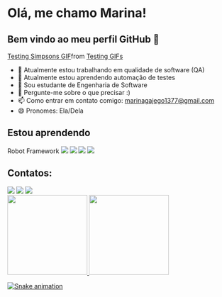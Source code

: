# Olá, me chamo Marina! 
## Bem vindo ao meu perfil GitHub 👋

<div class="tenor-gif-embed" data-postid="11833273" data-share-method="host" data-aspect-ratio="1.33333" data-width="100%"><a href="https://tenor.com/view/testing-simpsons-gif-11833273">Testing Simpsons GIF</a>from <a href="https://tenor.com/search/testing-gifs">Testing GIFs</a></div> <script type="text/javascript" async src="https://tenor.com/embed.js"></script>

- 🔭 Atualmente estou trabalhando em qualidade de software (QA)
- 🌱 Atualmente estou aprendendo automação de testes
- 🌱 Sou estudante de Engenharia de Software
- 💬 Pergunte-me sobre o que precisar :)
- 📫 Como entrar em contato comigo: marinagajego1377@gmail.com
- 😄 Pronomes: Ela/Dela

## Estou aprendendo
Robot Framework
<img src="https://cdn.jsdelivr.net/gh/devicons/devicon/icons/jenkins/jenkins-original.svg" />
<img src="https://cdn.jsdelivr.net/gh/devicons/devicon/icons/oracle/oracle-original.svg" />
<img src="https://cdn.jsdelivr.net/gh/devicons/devicon/icons/python/python-original-wordmark.svg" />
<img src="https://cdn.jsdelivr.net/gh/devicons/devicon/icons/selenium/selenium-original.svg" />

## Contatos:
<div>
<a href="https://instagram.com/marinagajego" target="_blank"><img src="https://img.shields.io/badge/-Instagram-%23E4405F?style=for-the-badge&logo=instagram&logoColor=white" target="_blank"></a>
<a href = "mailto:marinagajego1377@gmail.com"><img src="https://img.shields.io/badge/Gmail-D14836?style=for-the-badge&logo=gmail&logoColor=white" target="_blank"></a>
<a href="https://www.linkedin.com/in/Marina-Linguanoto-Gajego" target="_blank"><img src="https://img.shields.io/badge/-LinkedIn-%230077B5?style=for-the-badge&logo=linkedin&logoColor=white" target="_blank"></a>   
</div>

<div>
<a href="https://github.com/Marina-Gajego">
<img height="180em" src="https://github-readme-stats.vercel.app/api/top-langs/?Marina-Gajego&layout=compact&langs_count=7&theme=dracula"/>
<img height="180em" src="https://github-readme-stats.vercel.app/api?username=Marina-Gajego&show_icons=true&theme=dracula&include_all_commits=true&count_private=true"/>
</div>
  
![Snake animation](https://github.com/Marina-Gajego/Marina-Gajego/blob/output/github-contribution-grid-snake.svg)

